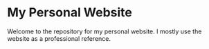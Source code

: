 # My Personal Website
Welcome to the repository for my personal website. I mostly use the website as a professional reference.
